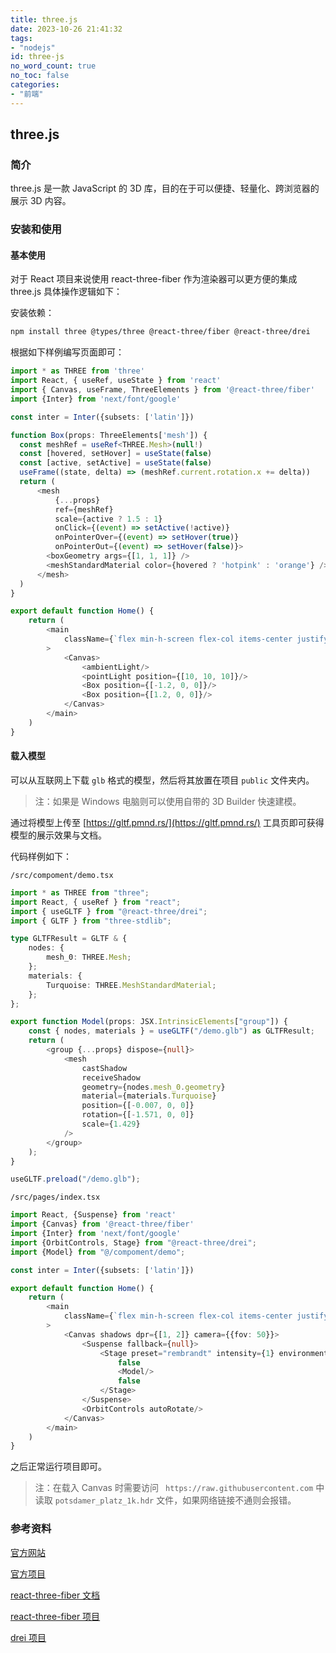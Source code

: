 ```yaml
---
title: three.js
date: 2023-10-26 21:41:32
tags:
- "nodejs"
id: three-js
no_word_count: true
no_toc: false
categories:
- "前端"
---
```


## three.js

### 简介

three.js 是一款 JavaScript 的 3D 库，目的在于可以便捷、轻量化、跨浏览器的展示 3D 内容。

### 安装和使用

#### 基本使用

对于 React 项目来说使用 react-three-fiber 作为渲染器可以更方便的集成 three.js 具体操作逻辑如下：

安装依赖：

```bash
npm install three @types/three @react-three/fiber @react-three/drei
```

根据如下样例编写页面即可：

```typescript
import * as THREE from 'three'
import React, { useRef, useState } from 'react'
import { Canvas, useFrame, ThreeElements } from '@react-three/fiber'
import {Inter} from 'next/font/google'

const inter = Inter({subsets: ['latin']})

function Box(props: ThreeElements['mesh']) {
  const meshRef = useRef<THREE.Mesh>(null!)
  const [hovered, setHover] = useState(false)
  const [active, setActive] = useState(false)
  useFrame((state, delta) => (meshRef.current.rotation.x += delta))
  return (
      <mesh
          {...props}
          ref={meshRef}
          scale={active ? 1.5 : 1}
          onClick={(event) => setActive(!active)}
          onPointerOver={(event) => setHover(true)}
          onPointerOut={(event) => setHover(false)}>
        <boxGeometry args={[1, 1, 1]} />
        <meshStandardMaterial color={hovered ? 'hotpink' : 'orange'} />
      </mesh>
  )
}

export default function Home() {
    return (
        <main
            className={`flex min-h-screen flex-col items-center justify-between p-24 ${inter.className}`}
        >
            <Canvas>
                <ambientLight/>
                <pointLight position={[10, 10, 10]}/>
                <Box position={[-1.2, 0, 0]}/>
                <Box position={[1.2, 0, 0]}/>
            </Canvas>
        </main>
    )
}
```

#### 载入模型

可以从互联网上下载 `glb` 格式的模型，然后将其放置在项目 `public` 文件夹内。

> 注：如果是 Windows 电脑则可以使用自带的 3D Builder 快速建模。

通过将模型上传至 [https://gltf.pmnd.rs/](https://gltf.pmnd.rs/) 工具页即可获得模型的展示效果与文档。


代码样例如下：

`/src/compoment/demo.tsx`

```typescript
import * as THREE from "three";
import React, { useRef } from "react";
import { useGLTF } from "@react-three/drei";
import { GLTF } from "three-stdlib";

type GLTFResult = GLTF & {
    nodes: {
        mesh_0: THREE.Mesh;
    };
    materials: {
        Turquoise: THREE.MeshStandardMaterial;
    };
};

export function Model(props: JSX.IntrinsicElements["group"]) {
    const { nodes, materials } = useGLTF("/demo.glb") as GLTFResult;
    return (
        <group {...props} dispose={null}>
            <mesh
                castShadow
                receiveShadow
                geometry={nodes.mesh_0.geometry}
                material={materials.Turquoise}
                position={[-0.007, 0, 0]}
                rotation={[-1.571, 0, 0]}
                scale={1.429}
            />
        </group>
    );
}

useGLTF.preload("/demo.glb");
```

`/src/pages/index.tsx`

```typescript
import React, {Suspense} from 'react'
import {Canvas} from '@react-three/fiber'
import {Inter} from 'next/font/google'
import {OrbitControls, Stage} from "@react-three/drei";
import {Model} from "@/compoment/demo";

const inter = Inter({subsets: ['latin']})

export default function Home() {
    return (
        <main
            className={`flex min-h-screen flex-col items-center justify-between p-24 ${inter.className}`}
        >
            <Canvas shadows dpr={[1, 2]} camera={{fov: 50}}>
                <Suspense fallback={null}>
                    <Stage preset="rembrandt" intensity={1} environment="city">
                        false
                        <Model/>
                        false
                    </Stage>
                </Suspense>
                <OrbitControls autoRotate/>
            </Canvas>
        </main>
    )
}
```

之后正常运行项目即可。

> 注：在载入 Canvas 时需要访问 ` https://raw.githubusercontent.com` 中读取 `potsdamer_platz_1k.hdr` 文件，如果网络链接不通则会报错。

### 参考资料

[官方网站](https://threejs.org/)

[官方项目](https://github.com/mrdoob/three.js)

[react-three-fiber 文档](https://docs.pmnd.rs/react-three-fiber)

[react-three-fiber 项目](https://github.com/pmndrs/react-three-fiber)

[drei 项目](https://github.com/pmndrs/drei)
